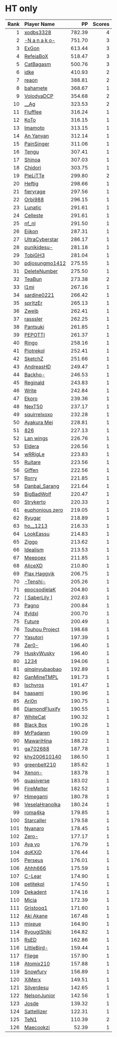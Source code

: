 # HT only
| Rank | Player Name |  PP  | Scores |
| ----:|:----------- | ----:| ------:|
| 1 | [xodbs3328](https://osu.ppy.sh/u/1138389) | 782.39 | 4 |
| 2 | [-N a n a k o-](https://osu.ppy.sh/u/1407516) | 751.70 | 3 |
| 3 | [ExGon](https://osu.ppy.sh/u/214187) | 613.44 | 3 |
| 4 | [RefeiaBoX](https://osu.ppy.sh/u/929476) | 518.47 | 3 |
| 5 | [CatBagasm](https://osu.ppy.sh/u/6351962) | 500.76 | 3 |
| 6 | [idke](https://osu.ppy.sh/u/4650315) | 410.93 | 2 |
| 7 | [reaon](https://osu.ppy.sh/u/3248930) | 388.81 | 2 |
| 8 | [bahamete](https://osu.ppy.sh/u/960620) | 368.67 | 1 |
| 9 | [VolodyaDCP](https://osu.ppy.sh/u/3836457) | 354.68 | 2 |
| 10 | [__Ag](https://osu.ppy.sh/u/962837) | 323.53 | 2 |
| 11 | [Flufflee](https://osu.ppy.sh/u/2245411) | 316.24 | 1 |
| 12 | [KoTo](https://osu.ppy.sh/u/1382805) | 316.15 | 1 |
| 13 | [Imamoto](https://osu.ppy.sh/u/1201224) | 313.15 | 1 |
| 14 | [An Yanyan](https://osu.ppy.sh/u/1936416) | 312.14 | 1 |
| 15 | [PainSinger](https://osu.ppy.sh/u/697843) | 311.06 | 1 |
| 16 | [Tengu](https://osu.ppy.sh/u/380836) | 307.41 | 1 |
| 17 | [Shinoa](https://osu.ppy.sh/u/5077157) | 307.03 | 1 |
| 18 | [Chidori](https://osu.ppy.sh/u/5258565) | 303.75 | 1 |
| 19 | [PleLiTTe](https://osu.ppy.sh/u/2732421) | 299.80 | 2 |
| 20 | [Heftig](https://osu.ppy.sh/u/1766767) | 298.66 | 1 |
| 21 | [fieryrage](https://osu.ppy.sh/u/3533958) | 297.56 | 1 |
| 22 | [Orbi988](https://osu.ppy.sh/u/3574151) | 296.15 | 1 |
| 23 | [Lunatic](https://osu.ppy.sh/u/720256) | 291.61 | 1 |
| 24 | [Celleste](https://osu.ppy.sh/u/1091398) | 291.61 | 1 |
| 25 | [nf_nl](https://osu.ppy.sh/u/1202460) | 291.50 | 1 |
| 26 | [Eiikon](https://osu.ppy.sh/u/2553519) | 287.31 | 1 |
| 27 | [UltraCyberstar](https://osu.ppy.sh/u/2268509) | 286.17 | 1 |
| 28 | [punikidesu-](https://osu.ppy.sh/u/1443338) | 281.18 | 1 |
| 29 | [TobiGH3](https://osu.ppy.sh/u/3341040) | 281.04 | 1 |
| 30 | [pdjosungmo1412](https://osu.ppy.sh/u/1193823) | 275.55 | 1 |
| 31 | [DeleteNumber](https://osu.ppy.sh/u/4837956) | 275.50 | 1 |
| 32 | [TeaBun](https://osu.ppy.sh/u/3873956) | 273.38 | 2 |
| 33 | [l1mi](https://osu.ppy.sh/u/973172) | 267.16 | 1 |
| 34 | [sardine0221](https://osu.ppy.sh/u/16622) | 266.42 | 1 |
| 35 | [sprItzEr](https://osu.ppy.sh/u/818633) | 265.13 | 1 |
| 36 | [Zweib](https://osu.ppy.sh/u/1211737) | 262.41 | 1 |
| 37 | [rasssler](https://osu.ppy.sh/u/3289000) | 262.25 | 1 |
| 38 | [Pantsuki](https://osu.ppy.sh/u/1025587) | 261.85 | 1 |
| 39 | [PEPOTTI](https://osu.ppy.sh/u/358287) | 261.37 | 1 |
| 40 | [Ringo](https://osu.ppy.sh/u/815706) | 258.16 | 1 |
| 41 | [Piotrekol](https://osu.ppy.sh/u/304520) | 252.41 | 1 |
| 42 | [SketchZ](https://osu.ppy.sh/u/1161836) | 251.66 | 1 |
| 43 | [AndreasHD](https://osu.ppy.sh/u/369956) | 249.47 | 1 |
| 44 | [Backho-](https://osu.ppy.sh/u/1868086) | 246.53 | 1 |
| 45 | [Reginald](https://osu.ppy.sh/u/1227196) | 243.83 | 1 |
| 46 | [Write](https://osu.ppy.sh/u/5113673) | 242.84 | 1 |
| 47 | [Ekoro](https://osu.ppy.sh/u/284905) | 239.36 | 1 |
| 48 | [NexT50](https://osu.ppy.sh/u/3090187) | 237.17 | 1 |
| 49 | [squirrelxoxo](https://osu.ppy.sh/u/3842877) | 232.28 | 1 |
| 50 | [Ayakura Mei](https://osu.ppy.sh/u/1083002) | 228.81 | 1 |
| 51 | [826](https://osu.ppy.sh/u/4340176) | 227.13 | 1 |
| 52 | [Lan wings](https://osu.ppy.sh/u/467860) | 226.76 | 1 |
| 53 | [Eldera](https://osu.ppy.sh/u/3861234) | 226.56 | 1 |
| 54 | [wRRigLe](https://osu.ppy.sh/u/2482783) | 223.83 | 1 |
| 55 | [Ruitare](https://osu.ppy.sh/u/973123) | 223.56 | 1 |
| 56 | [Giffen](https://osu.ppy.sh/u/903117) | 222.56 | 1 |
| 57 | [Rorry](https://osu.ppy.sh/u/198574) | 221.85 | 1 |
| 58 | [Danbal_Sarang](https://osu.ppy.sh/u/2659965) | 221.64 | 1 |
| 59 | [BigBadWolf](https://osu.ppy.sh/u/2316176) | 220.47 | 1 |
| 60 | [Strykerto](https://osu.ppy.sh/u/6326722) | 220.33 | 1 |
| 61 | [euphonious zero](https://osu.ppy.sh/u/1166152) | 219.05 | 1 |
| 62 | [Ryugar](https://osu.ppy.sh/u/3997638) | 218.89 | 1 |
| 63 | [ho__1213](https://osu.ppy.sh/u/1026986) | 216.33 | 1 |
| 64 | [LookEassu](https://osu.ppy.sh/u/2604803) | 214.83 | 1 |
| 65 | [Ziggo](https://osu.ppy.sh/u/1472659) | 213.62 | 1 |
| 66 | [Idealism](https://osu.ppy.sh/u/3869519) | 213.53 | 1 |
| 67 | [Meepoex](https://osu.ppy.sh/u/4516675) | 211.85 | 1 |
| 68 | [AIiceXD](https://osu.ppy.sh/u/3321136) | 210.80 | 1 |
| 69 | [Plax Haggvik](https://osu.ppy.sh/u/103447) | 206.75 | 1 |
| 70 | [-Tenshi-](https://osu.ppy.sh/u/1442333) | 205.26 | 1 |
| 71 | [epocsodielaK](https://osu.ppy.sh/u/1480755) | 204.80 | 1 |
| 72 | [[ SaberLily ]](https://osu.ppy.sh/u/3937927) | 202.63 | 1 |
| 73 | [Pagno](https://osu.ppy.sh/u/1907940) | 200.84 | 1 |
| 74 | [lfyldxl](https://osu.ppy.sh/u/741101) | 200.70 | 1 |
| 75 | [Future](https://osu.ppy.sh/u/2675643) | 200.49 | 1 |
| 76 | [Touhou Project](https://osu.ppy.sh/u/1595370) | 198.68 | 1 |
| 77 | [Yasutori](https://osu.ppy.sh/u/4997367) | 197.39 | 1 |
| 78 | [Zer0-](https://osu.ppy.sh/u/4260033) | 196.40 | 1 |
| 79 | [HuskyWusky](https://osu.ppy.sh/u/4209818) | 196.40 | 1 |
| 80 | [1234](https://osu.ppy.sh/u/2901732) | 194.06 | 1 |
| 81 | [qinqinyubaobao](https://osu.ppy.sh/u/2814340) | 192.89 | 1 |
| 82 | [GanMineTMPL](https://osu.ppy.sh/u/3158982) | 191.73 | 1 |
| 83 | [Ischyros](https://osu.ppy.sh/u/4585205) | 191.47 | 1 |
| 84 | [haasami](https://osu.ppy.sh/u/7177518) | 190.96 | 1 |
| 85 | [Ari0n](https://osu.ppy.sh/u/4712654) | 190.75 | 1 |
| 86 | [DiamondFluxify](https://osu.ppy.sh/u/3934546) | 190.55 | 1 |
| 87 | [WhiteCat](https://osu.ppy.sh/u/4504101) | 190.32 | 1 |
| 88 | [Black Box](https://osu.ppy.sh/u/710601) | 190.28 | 1 |
| 89 | [MrPadaren](https://osu.ppy.sh/u/2391952) | 190.09 | 1 |
| 90 | [MawariHina](https://osu.ppy.sh/u/650828) | 188.22 | 1 |
| 91 | [ga702688](https://osu.ppy.sh/u/1273274) | 187.78 | 1 |
| 92 | [khy200610140](https://osu.ppy.sh/u/2005241) | 186.50 | 1 |
| 93 | [greenbelt210](https://osu.ppy.sh/u/4137215) | 185.62 | 1 |
| 94 | [Xenon-](https://osu.ppy.sh/u/4026817) | 183.78 | 1 |
| 95 | [quasiverse](https://osu.ppy.sh/u/3415090) | 183.02 | 1 |
| 96 | [FireMelter](https://osu.ppy.sh/u/1063387) | 182.52 | 1 |
| 97 | [Himegami](https://osu.ppy.sh/u/6056224) | 180.78 | 1 |
| 98 | [VeselaHranolka](https://osu.ppy.sh/u/6149947) | 180.24 | 1 |
| 99 | [roma4ka](https://osu.ppy.sh/u/5675579) | 179.85 | 1 |
| 100 | [Starcaller](https://osu.ppy.sh/u/3515859) | 179.58 | 1 |
| 101 | [Nyanaro](https://osu.ppy.sh/u/4157611) | 178.45 | 1 |
| 102 | [Zero-](https://osu.ppy.sh/u/4396295) | 177.17 | 1 |
| 103 | [Aya yo](https://osu.ppy.sh/u/4879024) | 176.79 | 1 |
| 104 | [doKXiD](https://osu.ppy.sh/u/1096299) | 176.44 | 1 |
| 105 | [Perseus](https://osu.ppy.sh/u/6377897) | 176.01 | 1 |
| 106 | [Ahhh666](https://osu.ppy.sh/u/3010368) | 175.59 | 1 |
| 107 | [C-Lear](https://osu.ppy.sh/u/2297645) | 174.90 | 1 |
| 108 | [petitekpl](https://osu.ppy.sh/u/2894654) | 174.50 | 1 |
| 109 | [Dekadent](https://osu.ppy.sh/u/3148773) | 174.16 | 1 |
| 110 | [Micia](https://osu.ppy.sh/u/131118) | 172.39 | 1 |
| 111 | [Gristooq1](https://osu.ppy.sh/u/3148782) | 171.60 | 1 |
| 112 | [Aki Akane](https://osu.ppy.sh/u/6571674) | 167.48 | 1 |
| 113 | [mixeue](https://osu.ppy.sh/u/5651231) | 164.90 | 1 |
| 114 | [RyougiShiki](https://osu.ppy.sh/u/1391984) | 164.82 | 1 |
| 115 | [RsED](https://osu.ppy.sh/u/6089584) | 162.86 | 1 |
| 116 | [LittleBird-](https://osu.ppy.sh/u/6668671) | 159.44 | 1 |
| 117 | [Fliege](https://osu.ppy.sh/u/2944001) | 157.90 | 1 |
| 118 | [Atomix210](https://osu.ppy.sh/u/655334) | 157.88 | 1 |
| 119 | [Snowfury](https://osu.ppy.sh/u/3395820) | 156.89 | 1 |
| 120 | [XiMerx](https://osu.ppy.sh/u/4197893) | 149.51 | 1 |
| 121 | [Silverdesu](https://osu.ppy.sh/u/1379193) | 142.65 | 1 |
| 122 | [NelsonJunior](https://osu.ppy.sh/u/5465903) | 142.56 | 1 |
| 123 | [Josde](https://osu.ppy.sh/u/2923459) | 139.32 | 1 |
| 124 | [Sattellizer](https://osu.ppy.sh/u/6861188) | 122.31 | 1 |
| 125 | [TeN1](https://osu.ppy.sh/u/1424242) | 110.39 | 2 |
| 126 | [Maecookzi](https://osu.ppy.sh/u/7798231) | 52.39 | 1 |

